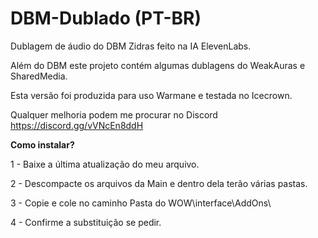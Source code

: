 # DBM-Dublado (PT-BR)
Dublagem de áudio do DBM Zidras feito na IA ElevenLabs.

Além do DBM este projeto contém algumas dublagens do WeakAuras e SharedMedia.

Esta versão foi produzida para uso Warmane e testada no Icecrown.

Qualquer melhoria podem me procurar no Discord https://discord.gg/vVNcEn8ddH

**Como instalar?**

1 - Baixe a última atualização do meu arquivo.

2 - Descompacte os arquivos da Main e dentro dela terão várias pastas.

3 - Copie e cole no caminho Pasta do WOW\interface\AddOns\

4 - Confirme a substituição se pedir.
